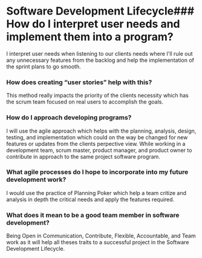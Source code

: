 # Software Development Lifecycle### How do I interpret user needs and implement them into a program?
I interpret user needs when listening to our clients needs where I'll rule out any unnecessary features from the backlog and help the implementation of the sprint plans to go smooth.

### How does creating “user stories” help with this?
This method really impacts the priority of the clients necessity which has the scrum team focused on real users to accomplish the goals.

### How do I approach developing programs?
I will use the agile approach which helps with the planning, analysis, design, testing, and implementation which could on the way be changed for new features or updates from the clients perpective view. While working in a development team, scrum master, product manager, and product owner to contribute in approach to the same project software program.

### What agile processes do I hope to incorporate into my future development work?
I would use the practice of Planning Poker which help a team critize and analysis in depth the critical needs and apply the features required.

### What does it mean to be a good team member in software development?
Being Open in Communication, Contribute, Flexible, Accountable, and Team work as it will help all theses traits to a successful project in the Software Development Lifecycle.
